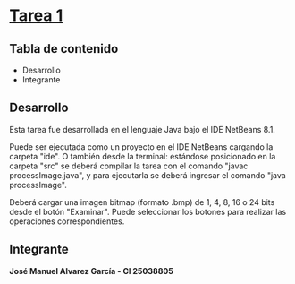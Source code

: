 # [Tarea 1](https://github.com/josemalvarezg1/Procesamiento-Digital-de-Imagenes-Tarea-1)

## Tabla de contenido
* Desarrollo
* Integrante

## Desarrollo
Esta tarea fue desarrollada en el lenguaje Java bajo el IDE NetBeans 8.1.

Puede ser ejecutada como un proyecto en el IDE NetBeans cargando la carpeta "ide". O también desde la terminal: estándose posicionado en la carpeta "src" se deberá compilar la tarea con el comando "javac processImage.java", y para ejecutarla se deberá ingresar el comando "java processImage".

Deberá cargar una imagen bitmap (formato .bmp) de 1, 4, 8, 16 o 24 bits desde el botón "Examinar". Puede seleccionar los botones para realizar las operaciones correspondientes.

## Integrante

**José Manuel Alvarez García - CI 25038805**
